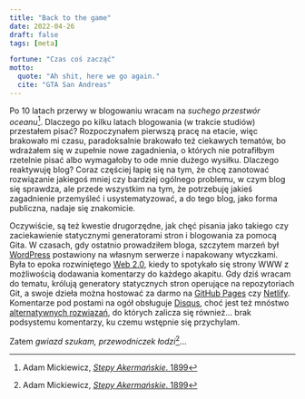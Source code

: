 ```yaml
---
title: "Back to the game"
date: 2022-04-26
draft: false
tags: [meta]

fortune: "Czas coś zacząć"
motto:
  quote: "Ah shit, here we go again."
  cite: "GTA San Andreas"
---
```


Po 10 latach przerwy w blogowaniu wracam na _suchego przestwór oceanu_[^1]. Dlaczego po kilku latach blogowania (w trakcie studiów) przestałem pisać? Rozpoczynałem pierwszą pracę na etacie, więc brakowało mi czasu, paradoksalnie brakowało też ciekawych tematów, bo wdrażałem się w zupełnie nowe zagadnienia, o których nie potrafiłbym rzetelnie pisać albo wymagałoby to ode mnie dużego wysiłku. Dlaczego reaktywuję blog? Coraz częściej łapię się na tym, że chcę zanotować rozwiązanie jakiegoś mniej czy bardziej ogólnego problemu, w czym blog się sprawdza, ale przede wszystkim na tym, że potrzebuję jakieś zagadnienie przemyśleć i usystematyzować, a do tego blog, jako forma publiczna, nadaje się znakomicie.

Oczywiście, są też kwestie drugorzędne, jak chęć pisania jako takiego czy zaciekawienie statycznymi generatorami stron i blogowania za pomocą Gita. W czasach, gdy ostatnio prowadziłem bloga, szczytem marzeń był [WordPress](https://wordpress.com) postawiony na własnym serwerze i napakowany wtyczkami. Była to epoka rozwiniętego [Web 2.0](https://pl.wikipedia.org/wiki/Web_2.0), kiedy to spotykało się strony WWW z możliwością dodawania komentarzy do każdego akapitu. Gdy dziś wracam do tematu, królują generatory statycznych stron operujące na repozytoriach Git, a swoje dzieła można hostować za darmo na [GitHub Pages](https://pages.github.com) czy [Netlify](https://www.netlify.com). Komentarze pod postami na ogół obsługuje [Disqus](https://disqus.com), choć jest też mnóstwo [alternatywnych rozwiązań](https://darekkay.com/blog/static-site-comments/), do których zalicza się również... brak podsystemu komentarzy, ku czemu wstępnie się przychylam.

Zatem _gwiazd szukam, przewodniczek łodzi_[^1]...

[^1]: Adam Mickiewicz, [_Stepy Akermańskie_. 1899](https://pl.wikisource.org/wiki/Stepy_Akerma%C5%84skie_(Mickiewicz,_1899))
